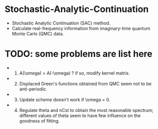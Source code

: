 # Stochastic-Analytic-Continuation
* Stochastic Analytic Continuation (SAC) method.
* Calculate real-frequency information from imaginary-time quantum Monte Carlo (QMC) data.


# TODO: some problems are list here
   
* 1. A(\omega) = A(-\omega) ? if so, modify kernel matrix.
* 2. Displaced Green's functions obtained from QMC seem not to be anti-periodic.
* 3. Update scheme doesn't work if \omega = 0.
* 4. Regulate theta and nCst to obtain the most reasonable spectrum;
     different values of theta seem to have few influence on the goodness of fitting.
